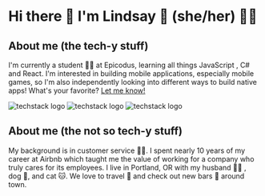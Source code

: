 # Hi there 👋 I'm Lindsay 🦁 (she/her) 👱‍♀️

## About me (the tech-y stuff)

I'm currently a student 👩‍🎓 at Epicodus, learning all things JavaScript , C# and React. I'm interested in building mobile applications, especially mobile games, so I'm also independently looking into different ways to build native apps! What's your favorite? [Let me know!](https://www.linkedin.com/in/lindsaywarr/)

![techstack logo](https://readme-components.vercel.app/api?component=logo&logo=react&text=true&animation=spin)
![techstack logo](https://readme-components.vercel.app/api?component=logo&logo=csharp&text=true&animation=spin&fill=307958)
![techstack logo](https://readme-components.vercel.app/api?component=logo&logo=javascript&text=true&animation=spin&fill=000000)

## About me (the not so tech-y stuff)
My background is in customer service 🧑‍💼. I spent nearly 10 years of my career at Airbnb which taught me the value of working for a company who truly cares for its employees. I live in Portland, OR with my husband 🙋‍♂️ , dog 🐶, and cat 🐱. We love to travel 🌴 and check out new bars 🍻 around town.
